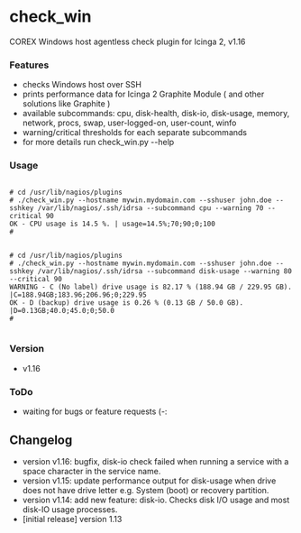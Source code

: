 
# check_win

COREX Windows host agentless check plugin for Icinga 2, v1.16
 
### Features
 - checks Windows host over SSH
 - prints performance data for Icinga 2 Graphite Module ( and other solutions like Graphite )
 - available subcommands: cpu, disk-health, disk-io, disk-usage, memory, network, procs, swap, user-logged-on, user-count, winfo
 - warning/critical thresholds for each separate subcommands
 - for more details run check_win.py --help

### Usage

<pre><code>
# cd /usr/lib/nagios/plugins
# ./check_win.py --hostname mywin.mydomain.com --sshuser john.doe --sshkey /var/lib/nagios/.ssh/idrsa --subcommand cpu --warning 70 --critical 90 
OK - CPU usage is 14.5 %. | usage=14.5%;70;90;0;100
#
</code></pre>

<pre><code>
# cd /usr/lib/nagios/plugins
# ./check_win.py --hostname mywin.mydomain.com --sshuser john.doe --sshkey /var/lib/nagios/.ssh/idrsa --subcommand disk-usage --warning 80 --critical 90
WARNING - C (No label) drive usage is 82.17 % (188.94 GB / 229.95 GB).                    |C=188.94GB;183.96;206.96;0;229.95
OK - D (backup) drive usage is 0.26 % (0.13 GB / 50.0 GB).                    |D=0.13GB;40.0;45.0;0;50.0
#

</code></pre>



### Version

 - v1.16

### ToDo

 - waiting for bugs or feature requests (-:

## Changelog
 - version v1.16: bugfix, disk-io check failed when running a service with a space character in the service name.
 - version v1.15: update performance output for disk-usage when drive does not have drive letter e.g. System (boot) or recovery partition.
 - version v1.14: add new feature: disk-io. Checks disk I/O usage and most disk-IO usage processes.
 - [initial release] version 1.13
